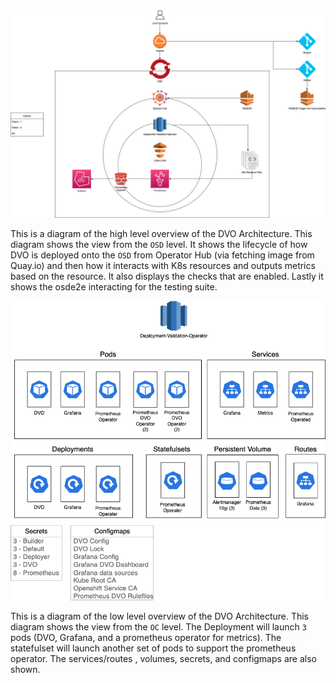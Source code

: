 ![image info](./images/DVO_Arch.drawio.png "DVO High Level Architecture Diagram")

This is a diagram of the high level overview of the DVO Architecture. This diagram shows the view from the `OSD` level. It shows the lifecycle of how DVO is deployed onto the `OSD` from Operator Hub (via fetching image from Quay.io) and then how it interacts with K8s resources and outputs metrics based on the resource. It also displays the checks that are enabled. Lastly it shows the osde2e interacting for the testing suite.

![image info](./images/DVO_low_level_arch.drawio.png "DVO Low Level Architecture Diagram")

This is a diagram of the low level overview of the DVO Architecture. This diagram shows the view from the `OC` level. The Deployment will launch `3` pods (DVO, Grafana, and a prometheus operator for metrics). The statefulset will launch another set of pods to support the prometheus operator. The services/routes , volumes, secrets, and configmaps are also shown. 
